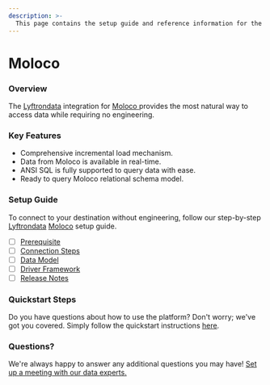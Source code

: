 ```yaml
---
description: >-
  This page contains the setup guide and reference information for the Moloco source connector.
---
```


# Moloco

### Overview

The [Lyftrondata](https://www.lyftrondata.com/) integration for [Moloco](https://www.lyftrondata.com/integration/moloco/)[ ](https://www.lyftrondata.com/integration/moloco/)provides the most natural way to access data while requiring no engineering.

### Key Features

* Comprehensive incremental load mechanism.
* Data from Moloco is available in real-time.&#x20;
* ANSI SQL is fully supported to query data with ease.
* Ready to query Moloco relational schema model.

### Setup Guide

To connect to your destination without engineering, follow our step-by-step [Lyftrondata](https://www.lyftrondata.com/)  [Moloco](https://www.lyftrondata.com/integration/moloco/) setup guide.

* [ ] [Prerequisite](../../marketing-analytics/moloco/prerequisite.md)
* [ ] [Connection Steps](../../marketing-analytics/moloco/connection-steps.md)
* [ ] [Data Model](../../marketing-analytics/moloco/data-model/)
* [ ] [Driver Framework](../../marketing-analytics/moloco/driver-framework/)
* [ ] [Release Notes](../../marketing-analytics/moloco/release-notes.md)

### Quickstart Steps

Do you have questions about how to use the platform? Don't worry; we've got you covered. Simply follow the quickstart instructions [here](../../../quickstart-steps.md).

### Questions? <a href="#questions" id="questions"></a>

We're always happy to answer any additional questions you may have! [Set up a meeting with our data experts.](https://www.lyftrondata.com/book-a-meeting/)

